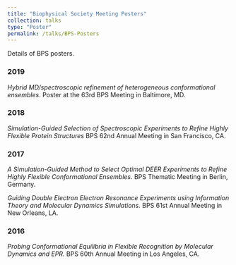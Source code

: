```yaml
---
title: "Biophysical Society Meeting Posters"
collection: talks
type: "Poster"
permalink: /talks/BPS-Posters
---
```


Details of BPS posters.

### 2019

_Hybrid MD/spectroscopic refinement of heterogeneous conformational ensembles_. Poster at the 63rd BPS Meeting in Baltimore, MD.

### 2018
_Simulation-Guided Selection of Spectroscopic Experiments to Refine Highly Flexible Protein Structures_ BPS 62nd Annual Meeting in San Francisco, CA.

### 2017

_A Simulation-Guided Method to Select Optimal DEER Experiments to Refine Highly Flexible Conformational Ensembles._ BPS Thematic Meeting in Berlin, Germany.

_Guiding Double Electron Electron Resonance Experiments using Information Theory and Molecular Dynamics Simulations._ BPS 61st Annual Meeting in New Orleans, LA.

### 2016

_Probing Conformational Equilibria in Flexible Recognition by Molecular Dynamics and EPR._ BPS 60th Annual Meeting in Los Angeles, CA.